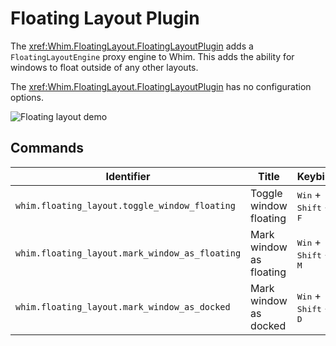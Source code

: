 # Floating Layout Plugin

The <xref:Whim.FloatingLayout.FloatingLayoutPlugin> adds a `FloatingLayoutEngine` proxy engine to Whim. This adds the ability for windows to float outside of any other layouts.

The <xref:Whim.FloatingLayout.FloatingLayoutPlugin> has no configuration options.

![Floating layout demo](../../images/floating-layout-demo.gif)

## Commands

| Identifier                                     | Title                   | Keybind                                          |
| ---------------------------------------------- | ----------------------- | ------------------------------------------------ |
| `whim.floating_layout.toggle_window_floating`  | Toggle window floating  | <kbd>Win</kbd> + <kbd>Shift</kbd> + <kbd>F</kbd> |
| `whim.floating_layout.mark_window_as_floating` | Mark window as floating | <kbd>Win</kbd> + <kbd>Shift</kbd> + <kbd>M</kbd> |
| `whim.floating_layout.mark_window_as_docked`   | Mark window as docked   | <kbd>Win</kbd> + <kbd>Shift</kbd> + <kbd>D</kbd> |
